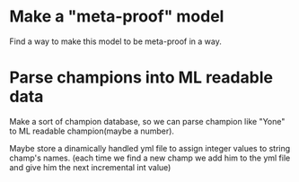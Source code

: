 # Make a "meta-proof" model
Find a way to make this model to be meta-proof in a way.

# Parse champions into ML readable data
Make a sort of champion database, so we can parse champion like "Yone" to ML readable champion(maybe a number).

Maybe store a dinamically handled yml file to assign integer values to string champ's names.
(each time we find a new champ we add him to the yml file and give him the next incremental int value)

